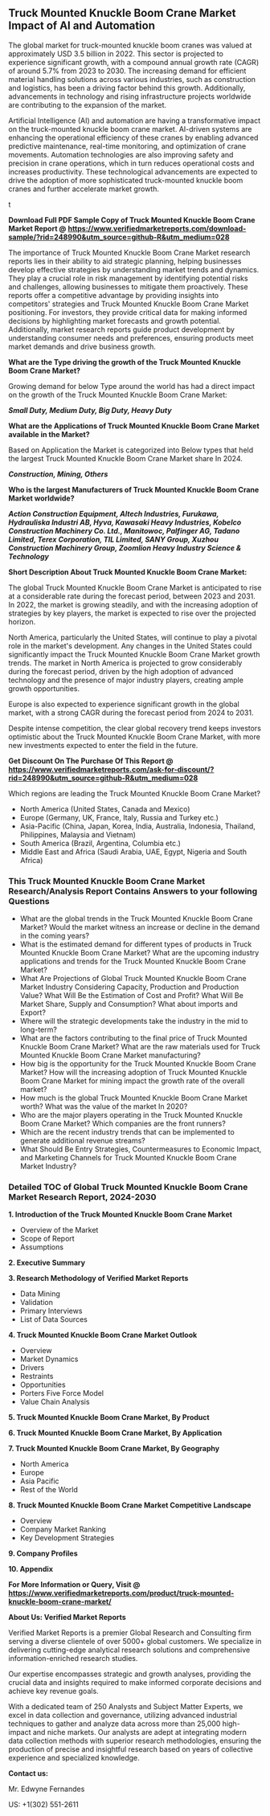 <h2>Truck Mounted Knuckle Boom Crane Market Impact of AI and Automation</h2><p>The global market for truck-mounted knuckle boom cranes was valued at approximately USD 3.5 billion in 2022. This sector is projected to experience significant growth, with a compound annual growth rate (CAGR) of around 5.7% from 2023 to 2030. The increasing demand for efficient material handling solutions across various industries, such as construction and logistics, has been a driving factor behind this growth. Additionally, advancements in technology and rising infrastructure projects worldwide are contributing to the expansion of the market.</p><p>Artificial Intelligence (AI) and automation are having a transformative impact on the truck-mounted knuckle boom crane market. AI-driven systems are enhancing the operational efficiency of these cranes by enabling advanced predictive maintenance, real-time monitoring, and optimization of crane movements. Automation technologies are also improving safety and precision in crane operations, which in turn reduces operational costs and increases productivity. These technological advancements are expected to drive the adoption of more sophisticated truck-mounted knuckle boom cranes and further accelerate market growth.</p>t</p><p id="" class=""><strong>Download Full PDF Sample Copy of Truck Mounted Knuckle Boom Crane Market Report @ <a href="https://www.verifiedmarketreports.com/download-sample/?rid=248990&utm_source=github-R&utm_medium=028" target="_blank">https://www.verifiedmarketreports.com/download-sample/?rid=248990&utm_source=github-R&utm_medium=028</a></strong></p><p>The importance of&nbsp;Truck Mounted Knuckle Boom Crane Market research reports lies in their ability to aid strategic planning, helping businesses develop effective strategies by understanding market trends and dynamics. They play a crucial role in risk management by identifying potential risks and challenges, allowing businesses to mitigate them proactively. These reports offer a competitive advantage by providing insights into competitors' strategies and Truck Mounted Knuckle Boom Crane Market positioning. For investors, they provide critical data for making informed decisions by highlighting market forecasts and growth potential. Additionally, market research reports guide product development by understanding consumer needs and preferences, ensuring products meet market demands and drive business growth.</p><p><strong>What are the&nbsp;Type driving the growth of the Truck Mounted Knuckle Boom Crane Market?</strong></p><p id="" class="">Growing demand for below Type around the world has had a direct impact on the growth of the Truck Mounted Knuckle Boom Crane Market:</p><em><strong>Small Duty, Medium Duty, Big Duty, Heavy Duty</strong></em></p><strong>What are the&nbsp;Applications&nbsp;of Truck Mounted Knuckle Boom Crane Market available in the Market?</strong></p><p id="" class="">Based on Application the Market is categorized into Below types that held the largest Truck Mounted Knuckle Boom Crane Market share In 2024.</p><em><strong>Construction, Mining, Others</strong></em></p><strong>Who is the largest Manufacturers of Truck Mounted Knuckle Boom Crane Market worldwide?</strong></p><p><em><strong>Action Construction Equipment, Altech Industries, Furukawa, Hydrauliska Industri AB, Hyva, Kawasaki Heavy Industries, Kobelco Construction Machinery Co. Ltd., Manitowoc, Palfinger AG, Tadano Limited, Terex Corporation, TIL Limited, SANY Group, Xuzhou Construction Machinery Group, Zoomlion Heavy Industry Science & Technology</strong></em></p><p id="" class=""><strong>Short Description About Truck Mounted Knuckle Boom Crane Market:</strong></p><p>The global Truck Mounted Knuckle Boom Crane Market is anticipated to rise at a considerable rate during the forecast period, between 2023 and 2031. In 2022, the market is growing steadily, and with the increasing adoption of strategies by key players, the market is expected to rise over the projected horizon.</p><p>North America, particularly the United States, will continue to play a pivotal role in the market's development. Any changes in the United States could significantly impact the Truck Mounted Knuckle Boom Crane Market growth trends. The market in North America is projected to grow considerably during the forecast period, driven by the high adoption of advanced technology and the presence of major industry players, creating ample growth opportunities.</p><p>Europe is also expected to experience significant growth in the global market, with a strong CAGR during the forecast period from 2024 to 2031.</p><p>Despite intense competition, the clear global recovery trend keeps investors optimistic about the Truck Mounted Knuckle Boom Crane Market, with more new investments expected to enter the field in the future.</p><p id="" class=""><strong>Get Discount On The Purchase Of This Report @ <a href="https://www.verifiedmarketreports.com/ask-for-discount/?rid=248990&utm_source=github-R&utm_medium=028" target="_blank">https://www.verifiedmarketreports.com/ask-for-discount/?rid=248990&utm_source=github-R&utm_medium=028</a></strong></p>Which regions are leading the Truck Mounted Knuckle Boom Crane Market?</p><ul><li>North America (United States, Canada and Mexico)</li><li>Europe (Germany, UK, France, Italy, Russia and Turkey etc.)</li><li>Asia-Pacific (China, Japan, Korea, India, Australia, Indonesia, Thailand, Philippines, Malaysia and Vietnam)</li><li>South America (Brazil, Argentina, Columbia etc.)</li><li>Middle East and Africa (Saudi Arabia, UAE, Egypt, Nigeria and South Africa)</li></ul><h3 id="" class="">This Truck Mounted Knuckle Boom Crane Market Research/Analysis Report Contains Answers to your following Questions</h3><ul><li>What are the global trends in the Truck Mounted Knuckle Boom Crane Market? Would the market witness an increase or decline in the demand in the coming years?</li><li>What is the estimated demand for different types of products in Truck Mounted Knuckle Boom Crane Market? What are the upcoming industry applications and trends for the Truck Mounted Knuckle Boom Crane Market?</li><li>What Are Projections of Global Truck Mounted Knuckle Boom Crane Market Industry Considering Capacity, Production and Production Value? What Will Be the Estimation of Cost and Profit? What Will Be Market Share, Supply and Consumption? What about imports and Export?</li><li>Where will the strategic developments take the industry in the mid to long-term?</li><li>What are the factors contributing to the final price of Truck Mounted Knuckle Boom Crane Market? What are the raw materials used for Truck Mounted Knuckle Boom Crane Market manufacturing?</li><li>How big is the opportunity for the Truck Mounted Knuckle Boom Crane Market? How will the increasing adoption of Truck Mounted Knuckle Boom Crane Market for mining impact the growth rate of the overall market?</li><li>How much is the global Truck Mounted Knuckle Boom Crane Market worth? What was the value of the market In 2020?</li><li>Who are the major players operating in the Truck Mounted Knuckle Boom Crane Market? Which companies are the front runners?</li><li>Which are the recent industry trends that can be implemented to generate additional revenue streams?</li><li>What Should Be Entry Strategies, Countermeasures to Economic Impact, and Marketing Channels for Truck Mounted Knuckle Boom Crane Market Industry?</li></ul><h3 id="" class="">Detailed TOC of Global Truck Mounted Knuckle Boom Crane Market Research Report, 2024-2030</h3><p id="" class=""><strong>1. Introduction of the Truck Mounted Knuckle Boom Crane Market</strong></p><ul><li>Overview of the Market</li><li>Scope of Report</li><li>Assumptions</li></ul><p id="" class=""><strong>2. Executive Summary</strong></p><p id="" class=""><strong>3. Research Methodology of Verified Market Reports</strong></p><ul><li>Data Mining</li><li>Validation</li><li>Primary Interviews</li><li>List of Data Sources</li></ul><p id="" class=""><strong>4. Truck Mounted Knuckle Boom Crane Market Outlook</strong></p><ul><li>Overview</li><li>Market Dynamics</li><li>Drivers</li><li>Restraints</li><li>Opportunities</li><li>Porters Five Force Model</li><li>Value Chain Analysis</li></ul><p id="" class=""><strong>5. Truck Mounted Knuckle Boom Crane Market, By Product</strong></p><p id="" class=""><strong>6. Truck Mounted Knuckle Boom Crane Market, By Application</strong></p><p id="" class=""><strong>7. Truck Mounted Knuckle Boom Crane Market, By Geography</strong></p><ul><li>North America</li><li>Europe</li><li>Asia Pacific</li><li>Rest of the World</li></ul><p id="" class=""><strong>8. Truck Mounted Knuckle Boom Crane Market Competitive Landscape</strong></p><ul><li>Overview</li><li>Company Market Ranking</li><li>Key Development Strategies</li></ul><p id="" class=""><strong>9. Company Profiles</strong></p><p id="" class=""><strong>10. Appendix</strong></p><p id="" class=""><strong>For More Information or Query, Visit @ <a href="https://www.verifiedmarketreports.com/product/truck-mounted-knuckle-boom-crane-market/" target="_blank">https://www.verifiedmarketreports.com/product/truck-mounted-knuckle-boom-crane-market/</a></strong></p><p id="" class=""><strong>About Us: Verified Market Reports</strong></p><p id="" class="">Verified Market Reports is a premier Global Research and Consulting firm serving a diverse clientele of over 5000+ global customers. We specialize in delivering cutting-edge analytical research solutions and comprehensive information-enriched research studies.</p><p id="" class="">Our expertise encompasses strategic and growth analyses, providing the crucial data and insights required to make informed corporate decisions and achieve key revenue goals.</p><p id="" class="">With a dedicated team of 250 Analysts and Subject Matter Experts, we excel in data collection and governance, utilizing advanced industrial techniques to gather and analyze data across more than 25,000 high-impact and niche markets. Our analysts are adept at integrating modern data collection methods with superior research methodologies, ensuring the production of precise and insightful research based on years of collective experience and specialized knowledge.</p><p id="" class=""><strong>Contact us:</strong></p><p id="" class="">Mr. Edwyne Fernandes</p><p id="" class="">US: +1(302) 551-2611</p>